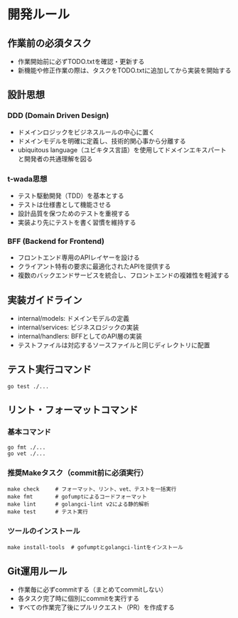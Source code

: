 # 開発ルール

## 作業前の必須タスク
- 作業開始前に必ずTODO.txtを確認・更新する
- 新機能や修正作業の際は、タスクをTODO.txtに追加してから実装を開始する

## 設計思想

### DDD (Domain Driven Design)
- ドメインロジックをビジネスルールの中心に置く
- ドメインモデルを明確に定義し、技術的関心事から分離する
- ubiquitous language（ユビキタス言語）を使用してドメインエキスパートと開発者の共通理解を図る

### t-wada思想
- テスト駆動開発（TDD）を基本とする
- テストは仕様書として機能させる
- 設計品質を保つためのテストを重視する
- 実装より先にテストを書く習慣を維持する

### BFF (Backend for Frontend)
- フロントエンド専用のAPIレイヤーを設ける
- クライアント特有の要求に最適化されたAPIを提供する
- 複数のバックエンドサービスを統合し、フロントエンドの複雑性を軽減する

## 実装ガイドライン
- internal/models: ドメインモデルの定義
- internal/services: ビジネスロジックの実装
- internal/handlers: BFFとしてのAPI層の実装
- テストファイルは対応するソースファイルと同じディレクトリに配置

## テスト実行コマンド
```
go test ./...
```

## リント・フォーマットコマンド
### 基本コマンド
```
go fmt ./...
go vet ./...
```

### 推奨Makeタスク（commit前に必須実行）
```
make check     # フォーマット、リント、vet、テストを一括実行
make fmt       # gofumptによるコードフォーマット
make lint      # golangci-lint v2による静的解析
make test      # テスト実行
```

### ツールのインストール
```
make install-tools  # gofumptとgolangci-lintをインストール
```

## Git運用ルール

- 作業毎に必ずcommitする（まとめてcommitしない）
- 各タスク完了時に個別にcommitを実行する
- すべての作業完了後にプルリクエスト（PR）を作成する
